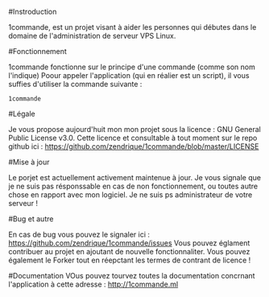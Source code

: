 #Instroduction

1commande, est un projet visant à aider les personnes qui débutes dans le domaine de l'administration de serveur VPS Linux.

#Fonctionnement

1commande fonctionne sur le principe d'une commande (comme son nom l'indique)
Poour appeler l'application (qui en réalier est un script), il vous suffies d'utiliser la commande suivante :
```
1commande
```

#Légale

Je vous propose aujourd'huit mon mon projet sous la licence : GNU General Public License v3.0.
Cette licence et consultable à tout moment sur le repo github ici : https://github.com/zendrique/1commande/blob/master/LICENSE

#Mise à jour

Le porjet est actuellement activement maintenue à jour.
Je vous signale que je ne suis pas résponssable en cas de non fonctionnement, ou toutes autre chose en rapport avec mon logiciel. Je ne suis ps administrateur de votre serveur !

#Bug et autre

En cas de bug vous pouvez le signaler ici : https://github.com/zendrique/1commande/issues
Vous pouvez églament contribuer au projet en ajoutant de nouvelle fonctionnaliter.
Vous pouvez également le Forker tout en réepctant les termes de contrant de licence !

#Documentation
VOus pouvez tourvez toutes la documentation concrnant l'application à cette adresse : http://1commande.ml